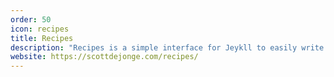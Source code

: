 ```yaml
---
order: 50
icon: recipes
title: Recipes
description: "Recipes is a simple interface for Jeykll to easily write and record personal recipes."
website: https://scottdejonge.com/recipes/
---
```

